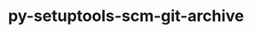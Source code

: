 ---
title: "py-setuptools-scm-git-archive"
layout: cache
categories: [package, develop]
meta: {"compilers": ["none"], "num_specs": 15, "num_specs_by_stack": {"hep": 15, "root": 15}, "oss": ["ubuntu22.04"], "platforms": ["linux"], "stacks": ["hep", "root"], "targets": ["x86_64_v3"], "versions": ["1.4.1"]}
spec_details: [{"compiler": "none", "hash": "4leuslp2yoownpwczkknq4dfojk6sjeq", "os": "ubuntu22.04", "platform": "linux", "size": "-", "stacks": ["hep", "root"], "target": "x86_64_v3", "variants": ["build_system=python_pip"], "versions": ["1.4.1"]}, {"compiler": "none", "hash": "5hdyliqhzz6ykrjxeaofvb25rec7kluc", "os": "ubuntu22.04", "platform": "linux", "size": "-", "stacks": ["hep", "root"], "target": "x86_64_v3", "variants": ["build_system=python_pip"], "versions": ["1.4.1"]}, {"compiler": "none", "hash": "7fmbahd53y4i2u6x7z43f3q2ye2j2lma", "os": "ubuntu22.04", "platform": "linux", "size": "-", "stacks": ["hep", "root"], "target": "x86_64_v3", "variants": ["build_system=python_pip"], "versions": ["1.4.1"]}, {"compiler": "none", "hash": "ajfusw3knoylrxe2fwezeaj5ifuii35t", "os": "ubuntu22.04", "platform": "linux", "size": "-", "stacks": ["hep", "root"], "target": "x86_64_v3", "variants": ["build_system=python_pip"], "versions": ["1.4.1"]}, {"compiler": "none", "hash": "bc5xz7vxhlf3zfmbe37gtp6bkiq4vgih", "os": "ubuntu22.04", "platform": "linux", "size": "-", "stacks": ["hep", "root"], "target": "x86_64_v3", "variants": ["build_system=python_pip"], "versions": ["1.4.1"]}, {"compiler": "none", "hash": "j42kpqdohh2luekylc4qa4hihvdyx5v4", "os": "ubuntu22.04", "platform": "linux", "size": "-", "stacks": ["hep", "root"], "target": "x86_64_v3", "variants": ["build_system=python_pip"], "versions": ["1.4.1"]}, {"compiler": "none", "hash": "jsy5l5tajuynxgcf24ygm4nj7mzjlhuo", "os": "ubuntu22.04", "platform": "linux", "size": "-", "stacks": ["hep", "root"], "target": "x86_64_v3", "variants": ["build_system=python_pip"], "versions": ["1.4.1"]}, {"compiler": "none", "hash": "lf2mi4lasjknr2ozso7fcviabppvulm2", "os": "ubuntu22.04", "platform": "linux", "size": "-", "stacks": ["hep", "root"], "target": "x86_64_v3", "variants": ["build_system=python_pip"], "versions": ["1.4.1"]}, {"compiler": "none", "hash": "shfdrzzsqfbc64awej4vrzort76nkvj3", "os": "ubuntu22.04", "platform": "linux", "size": "-", "stacks": ["hep", "root"], "target": "x86_64_v3", "variants": ["build_system=python_pip"], "versions": ["1.4.1"]}, {"compiler": "none", "hash": "tsgf7yj7bwqe6cq6yxynqiab6cm4oyzg", "os": "ubuntu22.04", "platform": "linux", "size": "-", "stacks": ["hep", "root"], "target": "x86_64_v3", "variants": ["build_system=python_pip"], "versions": ["1.4.1"]}, {"compiler": "none", "hash": "uityft3n3vszkktig64qv2txuoooguko", "os": "ubuntu22.04", "platform": "linux", "size": "-", "stacks": ["hep", "root"], "target": "x86_64_v3", "variants": ["build_system=python_pip"], "versions": ["1.4.1"]}, {"compiler": "none", "hash": "uksgjgic5k2xtzgya36vwfwicqj4t4d3", "os": "ubuntu22.04", "platform": "linux", "size": "-", "stacks": ["hep", "root"], "target": "x86_64_v3", "variants": ["build_system=python_pip"], "versions": ["1.4.1"]}, {"compiler": "none", "hash": "ymfbwwe6ky63pr4kse3gxh5beeplkfln", "os": "ubuntu22.04", "platform": "linux", "size": "-", "stacks": ["hep", "root"], "target": "x86_64_v3", "variants": ["build_system=python_pip"], "versions": ["1.4.1"]}, {"compiler": "none", "hash": "yu2jdrw5oli5zpnf3zdt354bg5rtue3r", "os": "ubuntu22.04", "platform": "linux", "size": "-", "stacks": ["hep", "root"], "target": "x86_64_v3", "variants": ["build_system=python_pip"], "versions": ["1.4.1"]}, {"compiler": "none", "hash": "zbtojglbdojjdfemqd22husvhtwyattl", "os": "ubuntu22.04", "platform": "linux", "size": "-", "stacks": ["hep", "root"], "target": "x86_64_v3", "variants": ["build_system=python_pip"], "versions": ["1.4.1"]}]
---